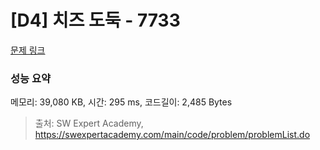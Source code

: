 # [D4] 치즈 도둑 - 7733 

[문제 링크](https://swexpertacademy.com/main/code/problem/problemDetail.do?contestProbId=AWrDOdQqRCUDFARG) 

### 성능 요약

메모리: 39,080 KB, 시간: 295 ms, 코드길이: 2,485 Bytes



> 출처: SW Expert Academy, https://swexpertacademy.com/main/code/problem/problemList.do
